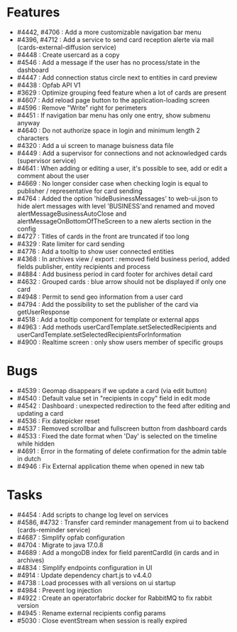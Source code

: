 # Features

- #4442, #4706 : Add a more customizable navigation bar menu
- #4396, #4712 : Add a service to send card reception alerte via mail (cards-external-diffusion service)
- #4448 : Create usercard as a copy
- #4546 : Add a message if the user has no process/state in the dashboard
- #4447 : Add connection status circle next to entities in card preview
- #4438 : Opfab API V1
- #3629 : Optimize grouping feed feature when a lot of cards are present
- #4607 : Add reload page button to the application-loading screen
- #4596 : Remove "Write" right for perimeters
- #4451 : If navigation bar menu has only one entry, show submenu anyway
- #4640 : Do not authorize space in login and minimum length 2 characters
- #4320 : Add a ui screen to manage buisness data file
- #4449 : Add a supervisor for connections and not acknowledged cards (supervisor service)
- #4641 : When adding or editing a user, it's possible to see, add or edit a comment about the user
- #4669 : No longer consider case when checking login is equal to publisher / representative for card sending
- #4764 : Added the option 'hideBusinessMessages' to web-ui.json to hide alert messages with level 'BUSINESS'and renamed and moved alertMessageBusinessAutoClose and alertMessageOnBottomOfTheScreen to a new alerts section in the config
- #4727 : Titles of cards in the front are truncated if too long
- #4329 : Rate limiter for card sending
- #4776 : Add a tooltip to show user connected entities
- #4368 : In archives view / export : removed field business period, added fields publisher, entity recipients and process
- #4884 : Add business period in card footer for archives detail card
- #4632 : Grouped cards : blue arrow should not be displayed if only one card
- #4948 : Permit to send geo information from a user card
- #4794 : Add the possibility to set the publisher of the card via getUserResponse
- #4518 : Add a tooltip component for template or external apps
- #4963 : Add methods userCardTemplate.setSelectedRecipients and userCardTemplate.setSelectedRecipientsForInformation
- #4900 : Realtime screen : only show users member of specific groups


# Bugs

- #4539 : Geomap disappears if we update a card (via edit button)
- #4540 : Default value set in "recipients in copy" field in edit mode
- #4542 : Dashboard : unexpected redirection to the feed after editing and updating a card
- #4536 : Fix datepicker reset
- #4537 : Removed scrollbar and fullscreen button from dashboard cards
- #4533 : Fixed the date format when 'Day' is selected on the timeline while hidden
- #4691 : Error in the formating of delete confirmation for the admin table in dutch
- #4946 : Fix External application theme when opened in new tab


# Tasks

 - #4454 : Add scripts to change log level on services
 - #4586, #4732 : Transfer card reminder management from ui to backend (cards-reminder service)
 - #4687 : Simplify opfab configuration
 - #4704 : Migrate to java 17.0.8
 - #4689 : Add a mongoDB index for field parentCardId (in cards and in archives)
 - #4834 : Simplify endpoints configuration in UI
 - #4914 : Update dependency chart.js to v4.4.0
 - #4738 : Load processes with all versions on ui startup
 - #4984 : Prevent log injection
 - #4922 : Create an operatorfabric docker for RabbitMQ to fix rabbit version
 - #4945 : Rename external recipients config params
 - #5030 : Close eventStream when session is really expired
